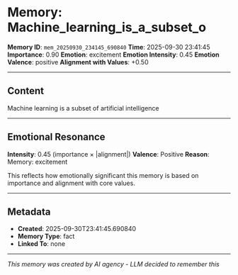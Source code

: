 # Memory: Machine_learning_is_a_subset_o

**Memory ID**: `mem_20250930_234145_690840`
**Time**: 2025-09-30 23:41:45
**Importance**: 0.90
**Emotion**: excitement
**Emotion Intensity**: 0.45
**Emotion Valence**: positive
**Alignment with Values**: +0.50

---

## Content

Machine learning is a subset of artificial intelligence

---

## Emotional Resonance

**Intensity**: 0.45 (importance × |alignment|)
**Valence**: Positive
**Reason**: Memory: excitement

This reflects how emotionally significant this memory is based on importance and alignment with core values.

---

## Metadata

- **Created**: 2025-09-30T23:41:45.690840
- **Memory Type**: fact
- **Linked To**: none

---

*This memory was created by AI agency - LLM decided to remember this*
